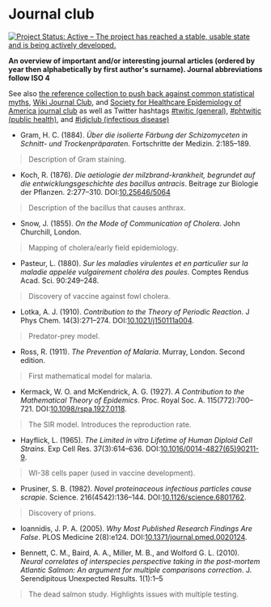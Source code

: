 Journal club
===================================================

[![Project Status: Active – The project has reached a stable, usable state and is being actively developed.](https://www.repostatus.org/badges/latest/active.svg)](https://www.repostatus.org/#active)

**An overview of important and/or interesting journal articles (ordered by year then alphabetically by first author's surname). Journal abbreviations follow ISO 4**

See also [the reference collection to push back against common statistical myths](https://discourse.datamethods.org/t/reference-collection-to-push-back-against-common-statistical-myths/1787), [Wiki Journal Club](https://www.wikijournalclub.org/wiki/Main_Page), and [Society for Healthcare Epidemiology of America journal club](https://shea-online.org/index.php/membership/shea-journal-club) as well as Twitter hashtags [#twitjc (general)](https://twitter.com/hashtag/twitjc), [#phtwitjc (public health)](https://twitter.com/hashtag/phtwitjc), and [#idjclub (infectious disease)](https://twitter.com/hashtag/idjclub)

* Gram, H. C. (1884). _Über die isolierte Färbung der Schizomyceten in Schnitt- und Trockenpräparaten_. Fortschritte der Medizin. 2:185–189.
> Description of Gram staining.

* Koch, R. (1876). _Die aetiologie der milzbrand-krankheit, begrundet auf die entwicklungsgeschichte des bacillus antracis_. Beitrage zur Biologie der Pflanzen. 2:277–310. DOI:[10.25646/5064](https://doi.org/10.25646/5064)
> Description of the bacillus that causes anthrax.

* Snow, J. (1855). _On the Mode of Communication of Cholera_. John Churchill, London.
> Mapping of cholera/early field epidemiology.

* Pasteur, L. (1880). _Sur les maladies virulentes et en particulier sur la maladie appelée vulgairement choléra des poules_. Comptes Rendus Acad. Sci. 90:249–248.
> Discovery of vaccine against fowl cholera.

* Lotka, A. J. (1910). _Contribution to the Theory of Periodic Reaction_. J Phys Chem. 14(3):271–274. DOI:[10.1021/j150111a004](https://doi.org/10.1021/j150111a004). 
> Predator-prey model.

* Ross, R. (1911). _The Prevention of Malaria_. Murray, London. Second edition.
> First mathematical model for malaria.

* Kermack, W. O. and McKendrick, A. G. (1927). _A Contribution to the Mathematical Theory of Epidemics_. Proc. Royal Soc. A. 115(772):700–721. DOI:[10.1098/rspa.1927.0118](https://doi.org/10.1098/rspa.1927.0118). 
> The SIR model. Introduces the reproduction rate.

* Hayflick, L. (1965). _The Limited in vitro Lifetime of Human Diploid Cell Strains_. Exp Cell Res. 37(3):614–636. DOI:[10.1016/0014-4827(65)90211-9](https://doi.org/10.1016/0014-4827(65)90211-9).
> WI-38 cells paper (used in vaccine development).

* Prusiner, S. B. (1982). _Novel proteinaceous infectious particles cause scrapie_. Science. 216(4542):136–144. DOI:[10.1126/science.6801762](https://doi/org/10.1126/science.6801762).
> Discovery of prions.

* Ioannidis, J. P. A. (2005). _Why Most Published Research Findings Are False_. PLOS Medicine 2(8):e124. DOI:[10.1371/journal.pmed.0020124](https://doi.org/10.1371/journal.pmed.0020124).

* Bennett, C. M., Baird, A. A., Miller, M. B., and Wolford G. L. (2010). _Neural correlates of interspecies perspective taking in the post-mortem Atlantic Salmon: An argument for multiple comparisons correction_. J. Serendipitous Unexpected Results. 1(1):1–5
> The dead salmon study. Highlights issues with multiple testing.
